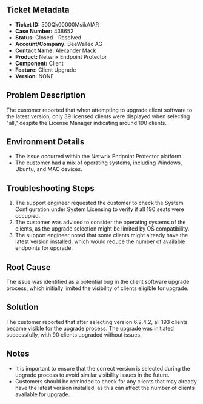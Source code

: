 ## Ticket Metadata
- **Ticket ID:** 500Qk00000MsikAIAR
- **Case Number:** 438652
- **Status:** Closed - Resolved
- **Account/Company:** BeeWaTec AG
- **Contact Name:** Alexander Mack
- **Product:** Netwrix Endpoint Protector
- **Component:** Client
- **Feature:** Client Upgrade
- **Version:** NONE

## Problem Description
The customer reported that when attempting to upgrade client software to the latest version, only 39 licensed clients were displayed when selecting "all," despite the License Manager indicating around 190 clients.

## Environment Details
- The issue occurred within the Netwrix Endpoint Protector platform.
- The customer had a mix of operating systems, including Windows, Ubuntu, and MAC devices.

## Troubleshooting Steps
1. The support engineer requested the customer to check the System Configuration under System Licensing to verify if all 190 seats were occupied.
2. The customer was advised to consider the operating systems of the clients, as the upgrade selection might be limited by OS compatibility.
3. The support engineer noted that some clients might already have the latest version installed, which would reduce the number of available endpoints for upgrade.

## Root Cause
The issue was identified as a potential bug in the client software upgrade process, which initially limited the visibility of clients eligible for upgrade.

## Solution
The customer reported that after selecting version 6.2.4.2, all 193 clients became visible for the upgrade process. The upgrade was initiated successfully, with 90 clients upgraded without issues.

## Notes
- It is important to ensure that the correct version is selected during the upgrade process to avoid similar visibility issues in the future.
- Customers should be reminded to check for any clients that may already have the latest version installed, as this can affect the number of clients available for upgrade.